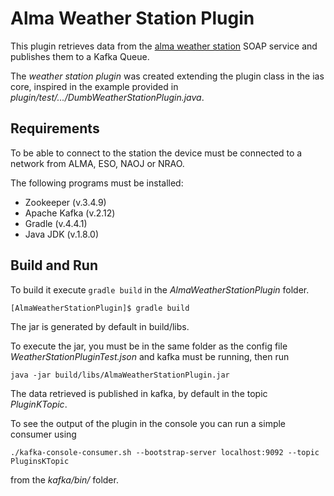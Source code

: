 # Alma Weather Station Plugin

This plugin retrieves data from the [alma weather station](http://weather.aiv.alma.cl/ws_weather.php) SOAP service and publishes them to a Kafka Queue.

The _weather station plugin_ was created extending the plugin class in the ias core, inspired in the example provided in _plugin/test/.../DumbWeatherStationPlugin.java_.


## Requirements
To be able to connect to the station the device must be connected to a network from ALMA, ESO, NAOJ or NRAO.

The following programs must be installed:

* Zookeeper (v.3.4.9)
* Apache Kafka (v.2.12)
* Gradle (v.4.4.1)
* Java JDK (v.1.8.0)

## Build and Run

 To build it execute `gradle build` in the _AlmaWeatherStationPlugin_ folder.

 `[AlmaWeatherStationPlugin]$ gradle build`

 The jar is generated by default in build/libs.

To execute the jar, you must be in the same folder as the config file _WeatherStationPluginTest.json_ and kafka must be running, then run

`java -jar build/libs/AlmaWeatherStationPlugin.jar`

 The data retrieved is published in kafka, by default in the topic _PluginKTopic_.

 To see the output of the plugin in the console you can run a simple consumer using

 `./kafka-console-consumer.sh --bootstrap-server localhost:9092 --topic PluginsKTopic`

 from the _kafka/bin/_ folder.
